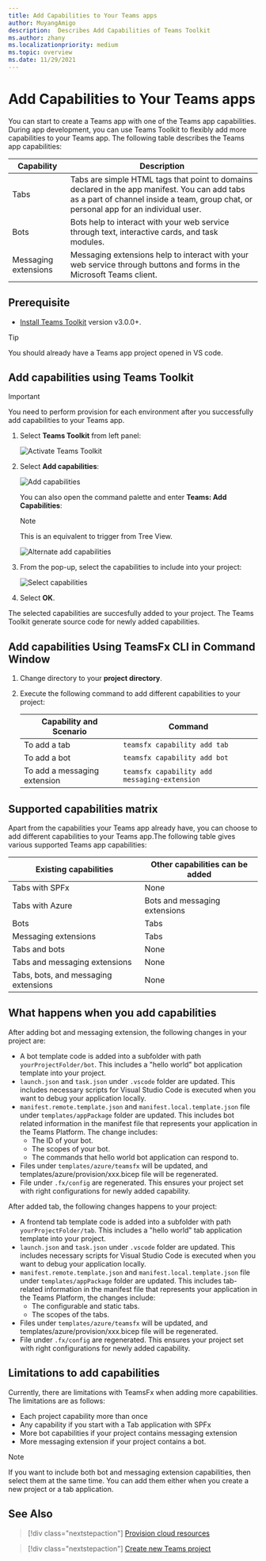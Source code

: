 ```yaml
---
title: Add Capabilities to Your Teams apps
author: MuyangAmigo
description:  Describes Add Capabilities of Teams Toolkit
ms.author: zhany
ms.localizationpriority: medium
ms.topic: overview
ms.date: 11/29/2021
---
```


# Add Capabilities to Your Teams apps

You can start to create a Teams app with one of the Teams app capabilities. During app development, you can use Teams Toolkit to flexibly add more capabilities to your Teams app. The following table describes the Teams app capabilities:

|**Capability**|**Description**|
|--------|-------------|
| Tabs |  Tabs are simple HTML tags that point to domains declared in the app manifest. You can add tabs as a part of channel inside a team, group chat, or personal app for an individual user.|
| Bots |  Bots help to interact with your web service through text, interactive cards, and task modules.|
| Messaging extensions | Messaging extensions help to interact with your web service through buttons and forms in the Microsoft Teams client.|

## Prerequisite

* [Install Teams Toolkit](https://marketplace.visualstudio.com/items?itemName=TeamsDevApp.ms-teams-vscode-extension) version v3.0.0+.

> [!TIP]
> You should already have a Teams app project opened in VS code.

## Add capabilities using Teams Toolkit

> [!IMPORTANT]
> You need to perform provision for each environment after you successfully add capabilities to your Teams app.

1. Select **Teams Toolkit** from left panel:

    ![Activate Teams Toolkit](./images/activate-teams-toolkit.png)
  
1. Select **Add capabilities**:

    ![Add capabilities](./images/add-capabilities.png)

      You can also open the command palette and enter **Teams: Add Capabilities**: 
      
      > [!NOTE]
      > This is an equivalent to trigger from Tree View.

    ![Alternate add capabilities](./images/alternate-capabilities.png)

1. From the pop-up, select the capabilities to include into your project:

    ![Select capabilities](./images/select-capabilities.png)

1. Select **OK**.

The selected capabilities are succesfully added to your project. The Teams Toolkit generate source code for newly added capabilities.

## Add capabilities Using TeamsFx CLI in Command Window

1. Change directory to your **project directory**.
1. Execute the following command to add different capabilities to your project:

   |Capability and Scenario| Command|
   |-----------------------|----------|
   |To add a tab|`teamsfx capability add tab`|
   |To add a bot|`teamsfx capability add bot`|
   |To add a messaging extension|`teamsfx capability add messaging-extension`|

## Supported capabilities matrix

Apart from the capabilities your Teams app already have, you can choose to add different capabilities to your Teams app.The following table gives various supported Teams app capabilities: 

|Existing capabilities|Other capabilities can be added|
|--------------------|--------------------|
|Tabs with SPFx|None|
|Tabs with Azure|Bots and messaging extensions|
|Bots|Tabs|
|Messaging extensions|Tabs|
|Tabs and bots|None|
|Tabs and messaging extensions|None|
|Tabs, bots, and messaging extensions|None|

## What happens when you add capabilities

After adding bot and messaging extension, the following changes in your project are:

- A bot template code is added into a subfolder with path `yourProjectFolder/bot`. This includes a "hello world" bot application template into your project.
- `launch.json` and `task.json` under `.vscode` folder are updated. This includes necessary scripts for Visual Studio Code is executed when you want to debug your application locally. 
- `manifest.remote.template.json` and `manifest.local.template.json` file under `templates/appPackage` folder are updated. This includes bot related information in the manifest file that represents your application in the Teams Platform. The change includes:
  - The ID of your bot.
  - The scopes of your bot.
  - The commands that hello world bot application can respond to.
- Files under `templates/azure/teamsfx` will be updated, and templates/azure/provision/xxx.bicep 	file will be regenerated.
- File under `.fx/config` are regenerated. This ensures your project set with right configurations for newly added capability.

After added tab, the following changes happens to your project:

- A frontend tab template code is added into a subfolder with path `yourProjectFolder/tab`. This includes a "hello world" tab application template into your project.
- `launch.json` and `task.json` under `.vscode` folder are updated. This includes necessary scripts for Visual Studio Code is executed when you want to debug your application locally. 
- `manifest.remote.template.json` and `manifest.local.template.json` file under `templates/appPackage` folder are updated. This includes tab-related information in the manifest file that represents your application in the Teams Platform, the changes include:
  - The configurable and static tabs.
  - The scopes of the tabs.
- Files under `templates/azure/teamsfx` will be updated, and templates/azure/provision/xxx.bicep 	file will be regenerated.
- File under `.fx/config` are regenerated. This ensures your project set with right configurations for newly added capability.

## Limitations to add capabilities

Currently, there are limitations with TeamsFx when adding more capabilities. The limitations are as follows:

- Each project capability more than once
- Any capability if you start with a Tab application with SPFx
- More bot capabilities if your project contains messaging extension
- More messaging extension if your project contains a bot.

> [!NOTE]
> If you want to include both bot and messaging extension capabilities, then select them at the same time. You can add them either when you create a new project or a tab application.

## See Also

> [!div class="nextstepaction"]
> [Provision cloud resources](provision.md)

> [!div class="nextstepaction"]
> [Create new Teams project](create-new-project.md)

